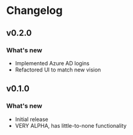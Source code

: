 # Changelog

## v0.2.0

### What's new
- Implemented Azure AD logins
- Refactored UI to match new vision

## v0.1.0

### What's new

- Initial release
- VERY ALPHA, has little-to-none functionality